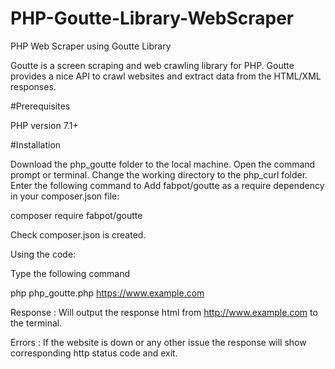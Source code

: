 # PHP-Goutte-Library-WebScraper

PHP Web Scraper using Goutte Library

Goutte is a screen scraping and web crawling library for PHP. Goutte provides a nice API to crawl websites and extract data from the HTML/XML responses.

#Prerequisites

PHP version 7.1+

#Installation

Download the php_goutte folder to the local machine. Open the command prompt or terminal. Change the working directory to the php_curl folder. Enter the following command to Add fabpot/goutte as a require dependency in your composer.json file:

composer require fabpot/goutte

Check composer.json is created. 

Using the code:

Type the following command

php php_goutte.php https://www.example.com

Response : Will output the response html from http://www.example.com to the terminal.

Errors : If the website is down or any other issue the response will show corresponding http status code and exit.
